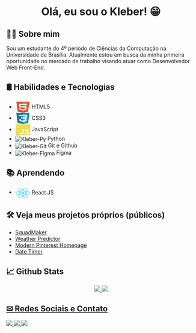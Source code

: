 <div align="center">
    <h1>Olá, eu sou o Kleber! 😁</h1>
</div>

## 🙋‍♂️ Sobre mim
Sou um estudante do 4º período de Ciências da Computação na Universidade de Brasília. Atualmente estou em busca da minha primeira oportunidade no mercado de trabalho visando    atuar como Desenvolvedor Web Front-End.
 
## 🛢 Habilidades e Tecnologias
- <img align="center" alt="Kleber-HTML" height="30" width="40" src="https://raw.githubusercontent.com/devicons/devicon/master/icons/html5/html5-original.svg"> HTML5
- <img align="center" alt="Kleber-CSS" height="30" width="40" src="https://raw.githubusercontent.com/devicons/devicon/master/icons/css3/css3-original.svg"> CSS3
- <img align="center" alt="Kleber-Js" height="30" width="40" src="https://raw.githubusercontent.com/devicons/devicon/master/icons/javascript/javascript-plain.svg"> JavaScript
- <img align="center" alt="Kleber-Py" height="30" width="40" src="https://cdn.jsdelivr.net/gh/devicons/devicon/icons/python/python-original.svg"> Python
- <img align="center" alt="Kleber-Git" height="30" width="40" src="https://cdn.jsdelivr.net/gh/devicons/devicon/icons/git/git-original.svg"/> Git e Github
- <img align="center" alt="Kleber-Figma" height="30" width="40" src="https://cdn.jsdelivr.net/gh/devicons/devicon/icons/figma/figma-original.svg"/> Figma


## 📚 Aprendendo
- <img align="center" alt="Kleber-React" height="30" width="40" src="https://raw.githubusercontent.com/devicons/devicon/master/icons/react/react-original.svg"> React JS
<!-- - <img align="center" alt="Kleber-Bootstrap" height="30" width="40" src="https://cdn.jsdelivr.net/gh/devicons/devicon/icons/bootstrap/bootstrap-plain.svg"/> Bootstrap --> 


## 🛠 Veja meus projetos próprios (públicos)
- [SquadMaker](https://github.com/kleberjr/squadmaker)
- [Weather Predictor](https://github.com/kleberjr/weather-predictor)
- [Modern Pinterest Homepage](https://github.com/kleberjr/pinterest-homepage-replica)
- [Date Timer](https://github.com/kleberjr/timer)


## 📈 Github Stats 
<div align="center" style="display: inline_block;">
  <a href="https://github.com/kleberjr">
  <img height="180em" src="https://github-readme-stats.vercel.app/api?username=kleberjr&show_icons=true&theme=github_dark&include_all_commits=true&count_private=true"/>
  <img height="180em" src="https://github-readme-stats.vercel.app/api/top-langs/?username=kleberjr&layout=compact&langs_count=5&theme=github_dark"/>
</div>   
  

## ✉ Redes Sociais e Contato
<div> 
  <a href="https://instagram.com/kleberrjr" target="_blank">
    <img src="https://img.shields.io/badge/-Instagram-%23E4405F?style=for-the-badge&logo=instagram&logoColor=white" target="_blank">
  </a>
  
  <a href = "mailto:kleb3r.jr@gmail.com">
    <img src="https://img.shields.io/badge/Gmail-D14836?style=for-the-badge&logo=gmail&logoColor=white" target="_blank">
  </a>
  
  <a href="https://www.linkedin.com/in/kleber-rodrigues-444011205/" target="_blank">
    <img src="https://img.shields.io/badge/-LinkedIn-%230077B5?style=for-the-badge&logo=linkedin&logoColor=white" target="_blank">
  </a> 
</div>
